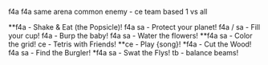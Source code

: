 f4a
f4a same arena
common enemy - ce
team based
1 vs all

**f4a - Shake & Eat (the Popsicle)!
f4a sa - Protect your planet!
f4a / sa - Fill your cup!
f4a - Burp the baby!
f4a sa - Water the flowers!
**f4a sa - Color the grid!
ce - Tetris with Friends!
**ce - Play {song}!
*f4a - Cut the Wood!
f4a sa - Find the Burgler!
*f4a sa - Swat the Flys!
tb - balance beams!
